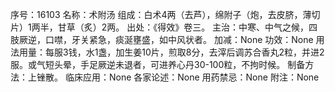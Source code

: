 序号：16103
名称：术附汤
组成：白术4两（去芦），绵附子（炮，去皮脐，薄切片）1两半，甘草（炙）2两。
出处：《得效》卷三。
主治：中寒、中气之候，四肢厥逆，口噤，牙关紧急，痰涎壅盛，如中风状者。
加减：None
功效：None
用法用量：每服3钱，水1盏，加生姜10片，煎取8分，去滓后调苏合香丸2粒，并进2服。或气短头晕，手足厥逆未退者，可进养心丹30-100粒，不拘时候。
制备方法：上锉散。
临床应用：None
各家论述：None
用药禁忌：None
附注：None
